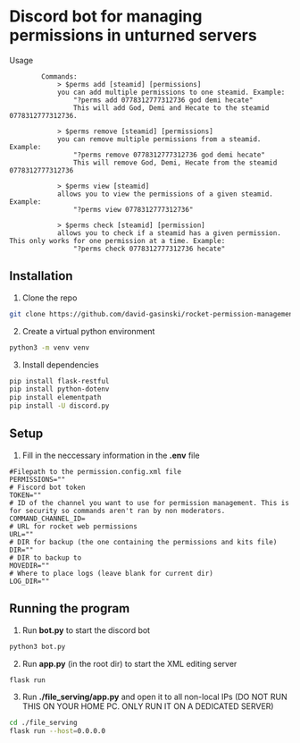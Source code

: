 # Discord bot for managing permissions in unturned servers

Usage
```
        Commands:
            > $perms add [steamid] [permissions]
            you can add multiple permissions to one steamid. Example:
                "?perms add 0778312777312736 god demi hecate"
                This will add God, Demi and Hecate to the steamid 0778312777312736.

            > $perms remove [steamid] [permissions]
            you can remove multiple permissions from a steamid. Example:
                "?perms remove 0778312777312736 god demi hecate"
                This will remove God, Demi, Hecate from the steamid 0778312777312736

            > $perms view [steamid]
            allows you to view the permissions of a given steamid. Example:
                "?perms view 0778312777312736"

            > $perms check [steamid] [permission]
            allows you to check if a steamid has a given permission. This only works for one permission at a time. Example:
                "?perms check 0778312777312736 hecate"
```


## Installation
1. Clone the repo
```bash
git clone https://github.com/david-gasinski/rocket-permission-management-unturned-discord-bot.git
```

2. Create a virtual python environment
```bash
python3 -m venv venv
```

3. Install dependencies
```bash
pip install flask-restful
pip install python-dotenv
pip install elementpath
pip install -U discord.py

```

## Setup 
1. Fill in the neccessary information in the **.env** file
```.env
#Filepath to the permission.config.xml file
PERMISSIONS=""
# Fiscord bot token
TOKEN=""
# ID of the channel you want to use for permission management. This is for security so commands aren't ran by non moderators.
COMMAND_CHANNEL_ID=
# URL for rocket web permissions
URL=""
# DIR for backup (the one containing the permissions and kits file)
DIR=""
# DIR to backup to 
MOVEDIR=""
# Where to place logs (leave blank for current dir)
LOG_DIR=""
```

## Running the program
1. Run **bot.py** to start the discord bot
```bash
python3 bot.py
```

2. Run **app.py** (in the root dir) to start the XML editing server
```bash
flask run
```

3. Run **./file_serving/app.py** and open it to all non-local IPs (DO NOT RUN THIS ON YOUR HOME PC. ONLY RUN IT ON A DEDICATED SERVER)
```bash
cd ./file_serving
flask run --host=0.0.0.0
```

